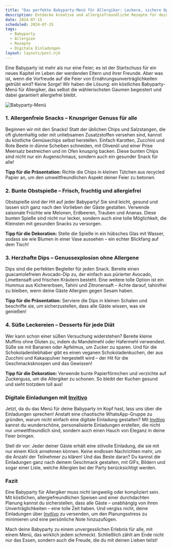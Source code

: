 ```yaml
---
title: "Das perfekte Babyparty-Menü für Allergiker: Leckere, sichere Optionen für alle"
description: Entdecke kreative und allergiefreundliche Rezepte für deine Babyparty, die alle Gäste glücklich machen und erfahre, wie digitale Einladungen den Planungsstress minimieren.
date: 2024-07-15
scheduled: 2024-07-15
tags:
  - Babyparty
  - Allergien
  - Rezepte
  - Digitale Einladungen
layout: layouts/post.njk
---
```


Eine Babyparty ist mehr als nur eine Feier; es ist der Startschuss für ein neues Kapitel im Leben der werdenden Eltern und ihrer Freunde. Aber was ist, wenn die Vorfreude auf die Feier von Ernährungsunverträglichkeiten getrübt wird? Keine Sorge! Wir haben die Lösung: ein köstliches Babyparty-Menü für Allergiker, das selbst die wählerischsten Gaumen begeistert und dabei garantiert allergiefrei bleibt. 

![Babyparty-Menü](/img/babyparty-menu.webp)

### 1. **Allergenfreie Snacks – Knuspriger Genuss für alle**

Beginnen wir mit den Snacks! Statt der üblichen Chips und Salzstangen, die oft glutenhaltig oder mit unliebsamen Zusatzstoffen versehen sind, kannst du köstliche Gemüsechips selbst herstellen. Einfach Karotten, Zucchini und Rote Beete in dünne Scheiben schneiden, mit Olivenöl und einer Prise Meersalz bestreichen und im Ofen knusprig backen. Diese bunten Chips sind nicht nur ein Augenschmaus, sondern auch ein gesunder Snack für alle!

**Tipp für die Präsentation:** Richte die Chips in kleinen Tütchen aus recycled Papier an, um den umweltfreundlichen Aspekt deiner Feier zu betonen.

### 2. **Bunte Obstspieße – Frisch, fruchtig und allergiefrei**

Obstspieße sind der Hit auf jeder Babyparty! Sie sind leicht, gesund und lassen sich ganz nach den Vorlieben der Gäste gestalten. Verwende saisonale Früchte wie Melonen, Erdbeeren, Trauben und Ananas. Diese bunten Spieße sind nicht nur lecker, sondern auch eine tolle Möglichkeit, die Kleinsten mit gesunden Snacks zu versorgen.

**Tipp für die Dekoration:** Stelle die Spieße in ein hübsches Glas mit Wasser, sodass sie wie Blumen in einer Vase aussehen – ein echter Blickfang auf dem Tisch!

### 3. **Herzhafte Dips – Genussexplosion ohne Allergene**

Dips sind die perfekten Begleiter für jeden Snack. Bereite einen guacamolefreien Avocado-Dip zu, der einfach aus pürierter Avocado, Limettensaft und frischen Kräutern besteht. Eine weitere tolle Option ist ein Hummus aus Kichererbsen, Tahini und Zitronensaft – Achte darauf, tahinifrei zu bleiben, wenn deine Gäste Allergien gegen Sesam haben.

**Tipp für die Präsentation:** Serviere die Dips in kleinen Schalen und beschrifte sie, um sicherzustellen, dass alle Gäste wissen, was sie genießen!

### 4. **Süße Leckereien – Desserts für jede Diät**

Wer kann schon einer süßen Versuchung widerstehen? Bereite kleine Muffins ohne Gluten zu, indem du Mandelmehl oder Hafermehl verwendest. Süße sie mit Bananen oder Apfelmus, um Zucker zu sparen. Und für die Schokoladenliebhaber gibt es einen veganen Schokoladenkuchen, der aus Zucchini und Kakaopulver hergestellt wird – der Hit für die Geschmacksknospen und das Gewissen!

**Tipp für die Dekoration:** Verwende bunte Papierförmchen und verzichte auf Zuckerguss, um die Allergiker zu schonen. So bleibt der Kuchen gesund und sieht trotzdem toll aus!

### **Digitale Einladungen mit [Invitivo](https://invitivo.com/create)**

Jetzt, da du das Menü für deine Babyparty im Kopf hast, lass uns über die Einladungen sprechen! Anstatt eine chaotische WhatsApp-Gruppe zu gründen, warum nicht einfach eine digitale Einladung gestalten? Mit [Invitivo](https://invitivo.com/) kannst du wunderschöne, personalisierte Einladungen erstellen, die nicht nur umweltfreundlich sind, sondern auch einen Hauch von Eleganz in deine Feier bringen.

Stell dir vor: Jeder deiner Gäste erhält eine stilvolle Einladung, die sie mit nur einem Klick annehmen können. Keine endlosen Nachrichten mehr, um die Anzahl der Teilnehmer zu klären! Und das Beste daran? Du kannst die Einladungen ganz nach deinem Geschmack gestalten, mit GIFs, Bildern und sogar einer Liste, welche Allergien bei der Party berücksichtigt werden.

### **Fazit**

Eine Babyparty für Allergiker muss nicht langweilig oder kompliziert sein. Mit köstlichen, allergiefreundlichen Speisen und einer durchdachten Planung kannst du sicherstellen, dass alle Gäste – unabhängig von ihren Unverträglichkeiten – eine tolle Zeit haben. Und vergiss nicht, deine Einladungen über [Invitivo](https://invitivo.com) zu versenden, um den Planungsstress zu minimieren und eine persönliche Note hinzuzufügen.

Mach deine Babyparty zu einem unvergesslichen Erlebnis für alle, mit einem Menü, das wirklich jedem schmeckt. Schließlich zählt am Ende nicht nur das Essen, sondern auch die Freude, die du mit deinen Lieben teilst!
